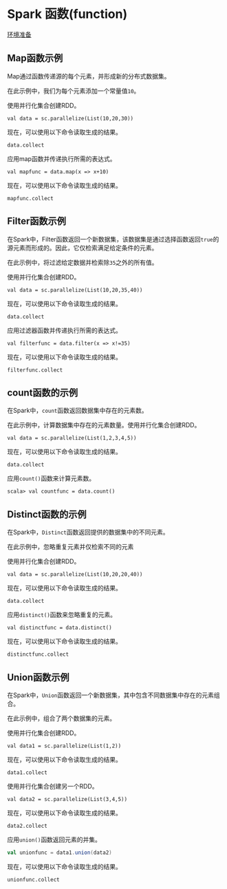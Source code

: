 # Spark 函数(function)

[环境准备](./setup.html)

## Map函数示例

Map通过函数传递源的每个元素，并形成新的分布式数据集。

在此示例中，我们为每个元素添加一个常量值`10`。

使用并行化集合创建RDD。

```scale
val data = sc.parallelize(List(10,20,30))
```

现在，可以使用以下命令读取生成的结果。

```scale
data.collect
```

应用map函数并传递执行所需的表达式。

```scale
val mapfunc = data.map(x => x+10)
```

现在，可以使用以下命令读取生成的结果。

```scale
mapfunc.collect
```

## Filter函数示例

在Spark中，Filter函数返回一个新数据集，该数据集是通过选择函数返回`true`的源元素而形成的。因此，它仅检索满足给定条件的元素。

在此示例中，将过滤给定数据并检索除`35`之外的所有值。

使用并行化集合创建RDD。

```shell
val data = sc.parallelize(List(10,20,35,40))
```

现在，可以使用以下命令读取生成的结果。

```shell
data.collect
```

应用过滤器函数并传递执行所需的表达式。

```shell
val filterfunc = data.filter(x => x!=35)
```

现在，可以使用以下命令读取生成的结果。

```shell
filterfunc.collect
```

## count函数的示例

在Spark中，`count`函数返回数据集中存在的元素数。

在此示例中，计算数据集中存在的元素数量。使用并行化集合创建RDD。

```
val data = sc.parallelize(List(1,2,3,4,5))
```

现在，可以使用以下命令读取生成的结果。

```
data.collect
```

应用`count()`函数来计算元素数。

```
scala> val countfunc = data.count()
```

## Distinct函数的示例

在Spark中，`Distinct`函数返回提供的数据集中的不同元素。

在此示例中，忽略重复元素并仅检索不同的元素

使用并行化集合创建RDD。

```
val data = sc.parallelize(List(10,20,20,40))
```

现在，可以使用以下命令读取生成的结果。

```
data.collect
```

应用`distinct()`函数来忽略重复的元素。

```
val distinctfunc = data.distinct()
```

现在，可以使用以下命令读取生成的结果。

```
distinctfunc.collect
```

## Union函数示例

在Spark中，`Union`函数返回一个新数据集，其中包含不同数据集中存在的元素组合。

在此示例中，组合了两个数据集的元素。

使用并行化集合创建RDD。

```scale
val data1 = sc.parallelize(List(1,2))
```

现在，可以使用以下命令读取生成的结果。

```scale
data1.collect
```

使用并行化集合创建另一个RDD。

```scale
val data2 = sc.parallelize(List(3,4,5))
```

现在，可以使用以下命令读取生成的结果。

```scale
data2.collect
```

应用`union()`函数返回元素的并集。

```scala
val unionfunc = data1.union(data2)
```

现在，可以使用以下命令读取生成的结果。

```scale
unionfunc.collect
```